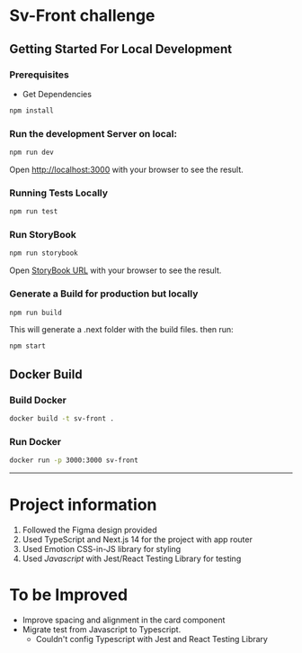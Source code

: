# Sv-Front challenge

## Getting Started For Local Development
### Prerequisites
- Get Dependencies
```bash
npm install
```
### Run the development Server on local:
```bash
npm run dev
```
Open [http://localhost:3000](http://localhost:3000) with your browser to see the result.

### Running Tests Locally
```bash
npm run test
```

### Run StoryBook
```bash
npm run storybook
```
Open [StoryBook URL](http://localhost:6006/) with your browser to see the result.

### Generate a Build for production but locally
```bash
npm run build
```
This will generate a .next folder with the build files.
then run:
```bash
npm start
```

## Docker Build
### Build Docker
```bash
docker build -t sv-front .  
```

### Run Docker
```bash
docker run -p 3000:3000 sv-front 
```
-------

# Project information
1. Followed the Figma design provided
2. Used TypeScript and Next.js 14 for the project with app router
3. Used Emotion CSS-in-JS library for styling
4. Used *Javascript* with Jest/React Testing Library for testing

# To be Improved
- Improve spacing and alignment in the card component
- Migrate test from Javascript to Typescript.
  - Couldn't config Typescript with Jest and React Testing Library